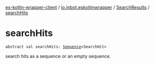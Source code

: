 [es-kotlin-wrapper-client](../../index.md) / [io.inbot.eskotlinwrapper](../index.md) / [SearchResults](index.md) / [searchHits](./search-hits.md)

# searchHits

`abstract val searchHits: `[`Sequence`](https://kotlinlang.org/api/latest/jvm/stdlib/kotlin.sequences/-sequence/index.html)`<SearchHit>`

search hits as a sequence or an empty sequence.

